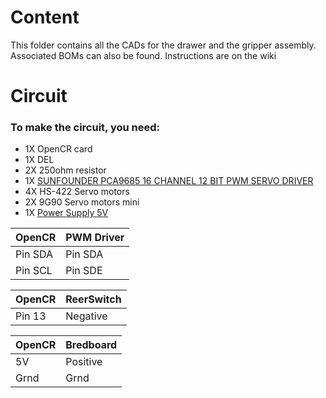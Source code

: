 # Content
This folder contains all the CADs for the drawer and the gripper assembly. Associated BOMs can also be found.
Instructions are on the wiki

# Circuit
### To make the circuit, you need:
 - 1X OpenCR card
 - 1X DEL
 - 2X 250ohm resistor
 - 1X [SUNFOUNDER PCA9685 16 CHANNEL 12 BIT PWM SERVO DRIVER](https://www.amazon.ca/gp/product/B014KTSMLA/ref=ppx_yo_dt_b_asin_title_o00_s00?ie=UTF8&psc=1)
 - 4X HS-422 Servo motors
 - 2X 9G90 Servo motors mini
 - 1X [Power Supply 5V](https://www.amazon.ca/Trnaroy-Universal-Multi-Function-Replacement-Electronic/dp/B07BTW25S1/ref=sr_1_3?keywords=5v+2A+power+supply&qid=1587254674&sr=8-3)


OpenCR | PWM Driver
------ | ----------
Pin SDA | Pin SDA
Pin SCL | Pin SDE

OpenCR | ReerSwitch
------ | ----------
Pin 13 | Negative

OpenCR | Bredboard
------ | ---------
5V | Positive
Grnd | Grnd


